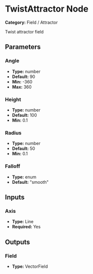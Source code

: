 
# TwistAttractor Node

**Category:** Field / Attractor

Twist attractor field

## Parameters


### Angle
- **Type:** number
- **Default:** 90
- **Min:** -360
- **Max:** 360



### Height
- **Type:** number
- **Default:** 100
- **Min:** 0.1




### Radius
- **Type:** number
- **Default:** 50
- **Min:** 0.1




### Falloff
- **Type:** enum
- **Default:** "smooth"





## Inputs


### Axis
- **Type:** Line
- **Required:** Yes



## Outputs


### Field
- **Type:** VectorField




